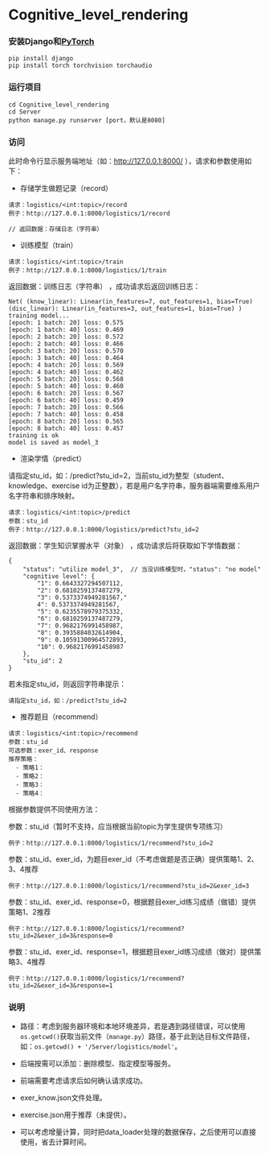 # Cognitive_level_rendering

### 安装Django和[PyTorch](https://pytorch.org/get-started/locally/)
```
pip install django
pip install torch torchvision torchaudio
```

### 运行项目
```
cd Cognitive_level_rendering
cd Server
python manage.py runserver [port，默认是8080]
```

### 访问
此时命令行显示服务端地址（如：http://127.0.0.1:8000/ ），请求和参数使用如下：

- 存储学生做题记录（record）
```
请求：logistics/<int:topic>/record
例子：http://127.0.0.1:8000/logistics/1/record

// 返回数据：存储日志（字符串）
```

- 训练模型（train）
```
请求：logistics/<int:topic>/train
例子：http://127.0.0.1:8000/logistics/1/train
```
返回数据：训练日志（字符串） ，成功请求后返回训练日志：
```
Net( (know_linear): Linear(in_features=7, out_features=1, bias=True) (disc_linear): Linear(in_features=3, out_features=1, bias=True) ) 
training model... 
[epoch: 1 batch: 20] loss: 0.575 
[epoch: 1 batch: 40] loss: 0.469 
[epoch: 2 batch: 20] loss: 0.572 
[epoch: 2 batch: 40] loss: 0.466 
[epoch: 3 batch: 20] loss: 0.570 
[epoch: 3 batch: 40] loss: 0.464 
[epoch: 4 batch: 20] loss: 0.569 
[epoch: 4 batch: 40] loss: 0.462 
[epoch: 5 batch: 20] loss: 0.568 
[epoch: 5 batch: 40] loss: 0.460 
[epoch: 6 batch: 20] loss: 0.567 
[epoch: 6 batch: 40] loss: 0.459 
[epoch: 7 batch: 20] loss: 0.566 
[epoch: 7 batch: 40] loss: 0.458 
[epoch: 8 batch: 20] loss: 0.565 
[epoch: 8 batch: 40] loss: 0.457 
training is ok 
model is saved as model_3 
```

- 渲染学情（predict）

请指定stu_id，如：/predict?stu_id=2，当前stu_id为整型（student、knowledge、exercise id为正整数），若是用户名字符串，服务器端需要维系用户名字符串和排序映射。
```
请求：logistics/<int:topic>/predict
参数：stu_id
例子：http://127.0.0.1:8000/logistics/predict?stu_id=2
```

返回数据：学生知识掌握水平（对象） ，成功请求后将获取如下学情数据：
```
{
    "status": "utilize model_3",  // 当没训练模型时，"status": "no model"
    "cognitive level": {
        "1": 0.6643327294507112,
        "2": 0.6810259137487279,
        "3": 0.5373374949281567,"
        4": 0.5373374949281567,
        "5": 0.6235578979375332,
        "6": 0.6810259137487279,
        "7": 0.9682176991458987,
        "8": 0.3935884032614904,
        "9": 0.10591300964572893,
        "10": 0.9682176991458987
    },
    "stu_id": 2
}
```
若未指定stu_id，则返回字符串提示：
```
请指定stu_id，如：/predict?stu_id=2
```

- 推荐题目（recommend）
```
请求：logistics/<int:topic>/recommend
参数：stu_id
可选参数：exer_id、response
推荐策略：
  - 策略1：
  - 策略2：
  - 策略3：
  - 策略4：
```
根据参数提供不同使用方法：

参数：stu_id（暂时不支持，应当根据当前topic为学生提供专项练习）
```
例子：http://127.0.0.1:8000/logistics/1/recommend?stu_id=2
```

参数：stu_id、exer_id，为题目exer_id（不考虑做题是否正确）提供策略1、2、3、4推荐
```
例子：http://127.0.0.1:8000/logistics/1/recommend?stu_id=2&exer_id=3
```

参数：stu_id、exer_id、response=0，根据题目exer_id练习成绩（做错）提供策略1、2推荐
```
例子：http://127.0.0.1:8000/logistics/1/recommend?stu_id=2&exer_id=3&response=0
```

参数：stu_id、exer_id、response=1，根据题目exer_id练习成绩（做对）提供策略3、4推荐
```
例子：http://127.0.0.1:8000/logistics/1/recommend?stu_id=2&exer_id=3&response=1
```

### 说明
- 路径：考虑到服务器环境和本地环境差异，若是遇到路径错误，可以使用```os.getcwd()```获取当前文件（```manage.py```）路径，基于此到达目标文件路径，如：```os.getcwd() + '/Server/logistics/model'```。

- 后端按需可以添加：删除模型、指定模型等服务。

- 前端需要考虑请求后如何确认请求成功。

- exer_know.json文件处理。

- exercise.json用于推荐（未提供）。

- 可以考虑增量计算，同时把data_loader处理的数据保存，之后使用可以直接使用，省去计算时间。
